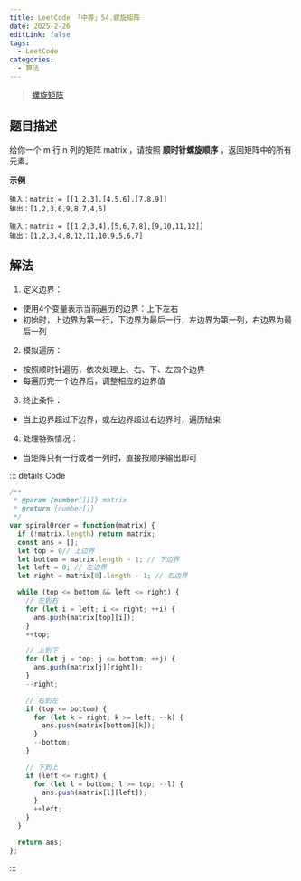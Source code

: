 ```yaml
---
title: LeetCode 「中等」54.螺旋矩阵
date: 2025-2-26
editLink: false
tags:
  - LeetCode
categories:
  - 算法
---
```


> [螺旋矩阵](https://leetcode.cn/problems/spiral-matrix/description/)

## 题目描述

给你一个 m 行 n 列的矩阵 matrix ，请按照 **顺时针螺旋顺序** ，返回矩阵中的所有元素。

**示例**

```
输入：matrix = [[1,2,3],[4,5,6],[7,8,9]]
输出：[1,2,3,6,9,8,7,4,5]

输入：matrix = [[1,2,3,4],[5,6,7,8],[9,10,11,12]]
输出：[1,2,3,4,8,12,11,10,9,5,6,7]
```

## 解法

1. 定义边界：
  - 使用4个变量表示当前遍历的边界：上下左右
  - 初始时，上边界为第一行，下边界为最后一行，左边界为第一列，右边界为最后一列
2. 模拟遍历：
  - 按照顺时针遍历，依次处理上、右、下、左四个边界
  - 每遍历完一个边界后，调整相应的边界值
3. 终止条件：
  - 当上边界超过下边界，或左边界超过右边界时，遍历结束
4. 处理特殊情况：
  - 当矩阵只有一行或者一列时，直接按顺序输出即可

::: details Code
```js
/**
 * @param {number[][]} matrix
 * @return {number[]}
 */
var spiralOrder = function(matrix) {
  if (!matrix.length) return matrix;
  const ans = [];
  let top = 0// 上边界
  let bottom = matrix.length - 1; // 下边界
  let left = 0; // 左边界
  let right = matrix[0].length - 1; // 右边界

  while (top <= bottom && left <= right) {
    // 左到右
    for (let i = left; i <= right; ++i) {
      ans.push(matrix[top][i]);
    }
    ++top;

    // 上到下
    for (let j = top; j <= bottom; ++j) {
      ans.push(matrix[j][right]);
    }
    --right;

    // 右到左
    if (top <= bottom) {
      for (let k = right; k >= left; --k) {
        ans.push(matrix[bottom][k]);
      }
      --bottom;
    }

    // 下到上
    if (left <= right) {
      for (let l = bottom; l >= top; --l) {
        ans.push(matrix[l][left]);
      }
      ++left;
    }
  }

  return ans;
};
```
:::
